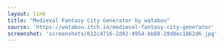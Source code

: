 ```yaml
---
layout: link
title: "Medieval Fantasy City Generator by watabou"
source: 'https://watabou.itch.io/medieval-fantasy-city-generator'
screenshot: 'screenshots/612c4716-2d82-4954-bb88-29d8ec1862d6.jpg'
---
```


